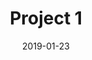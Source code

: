 ---
layout: default

title: "Project 1"
description: "Bla bla bla"
image: "/imgs/test13.jpg"
imagealt: "Default image"
date: 2019-01-23

projectname: "Project 1"
category: "projects"
published: true
comments: true
---